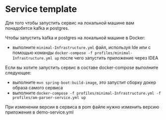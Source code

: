 # Service template

Для того чтобы запустить сервис на локальной машине вам понадобятся kafka и postgres.

Чтобы запустить kafka и postgres на локальной машине в Docker:
 - выполните `minimal-Infrastructure.yml` файл, используя Ide или с помощью команды `docker-compose -f profiles/minimal-Infrastructure.yml up` после чего запустить приложение через IDEA

Если вы хотите запустить сервис в составе docker-compose выполните следующее:
- выполните `mvn spring-boot:build-image`, это запустит сборку докер образа самого сервиса
- выполните `docker-compose -f profiles/minimal-Infrastructure.yml -f profiles/am-parser-service.yml up`
 
 При изменении версии в сервиса в pom файле нужно изменить версию приложения в demo-service.yml
 